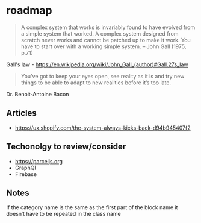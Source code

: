 # roadmap

> A complex system that works is invariably found to have evolved from a simple system that worked. A complex system designed from scratch never works and cannot be patched up to make it work. You have to start over with a working simple system. – John Gall (1975, p.71)

Gall's law - https://en.wikipedia.org/wiki/John_Gall_(author)#Gall.27s_law

> You’ve got to keep your eyes open, see reality as it is and try new things to be able to adapt to new realities before it’s too late.

Dr. Benoit-Antoine Bacon

## Articles

- https://ux.shopify.com/the-system-always-kicks-back-d94b945407f2

## Techonolgy to review/consider

- https://parceljs.org
- GraphQl
- Firebase


## Notes

If the category name is the same as the first part of the block name it doesn’t have to be repeated in the class name


